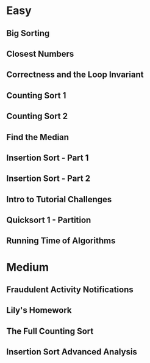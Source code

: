# Easy

## Big Sorting
## Closest Numbers
## Correctness and the Loop Invariant
## Counting Sort 1
## Counting Sort 2
## Find the Median
## Insertion Sort - Part 1
## Insertion Sort - Part 2
## Intro to Tutorial Challenges
## Quicksort 1 - Partition
## Running Time of Algorithms
# Medium

## Fraudulent Activity Notifications
## Lily's Homework
## The Full Counting Sort
## Insertion Sort Advanced Analysis